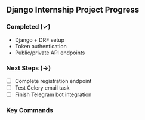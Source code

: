## Django Internship Project Progress
### Completed (✓)
- Django + DRF setup
- Token authentication
- Public/private API endpoints

### Next Steps (→)
- [ ] Complete registration endpoint
- [ ] Test Celery email task
- [ ] Finish Telegram bot integration

### Key Commands